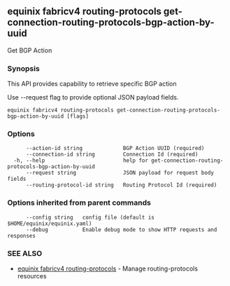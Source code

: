 ## equinix fabricv4 routing-protocols get-connection-routing-protocols-bgp-action-by-uuid

Get BGP Action

### Synopsis

This API provides capability to retrieve specific BGP action

Use --request flag to provide optional JSON payload fields.

```
equinix fabricv4 routing-protocols get-connection-routing-protocols-bgp-action-by-uuid [flags]
```

### Options

```
      --action-id string             BGP Action UUID (required)
      --connection-id string         Connection Id (required)
  -h, --help                         help for get-connection-routing-protocols-bgp-action-by-uuid
      --request string               JSON payload for request body fields
      --routing-protocol-id string   Routing Protocol Id (required)
```

### Options inherited from parent commands

```
      --config string   config file (default is $HOME/equinix/equinix.yaml)
      --debug           Enable debug mode to show HTTP requests and responses
```

### SEE ALSO

* [equinix fabricv4 routing-protocols](equinix_fabricv4_routing-protocols.md)	 - Manage routing-protocols resources

